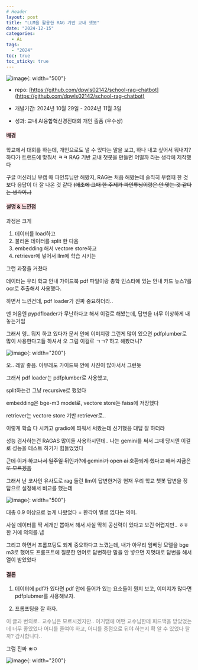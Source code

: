 ```yaml
---
# Header
layout: post
title: "LLM을 활용한 RAG 기반 교내 챗봇"
date: "2024-12-15"
categories: 
  - Ai
tags: 
  - "2024"
toc: true
toc_sticky: true
---
```

![image](https://github.com/user-attachments/assets/304067f3-1d79-48a0-8852-3544a1d60628){: width="500"}

* repo: [https://github.com/dpwls02142/school-rag-chatbot](https://github.com/dpwls02142/school-rag-chatbot)

* 개발기간: 2024년 10월 29일 - 2024년 11월 3일

* 성과: 교내 AI융합혁신경진대회 개인 출품 (우수상)

<h4><b><span style="background-color:#ffdce0">배경</span></b></h4>

학교에서 대회를 하는데, 개인으로도 낼 수 있다는 말을 보고,
하나 내고 싶어서 뭐내지? 하다가 트랜드에 맞춰서 ㅋㅋ RAG 기반 교내 챗봇을 만들면 어떨까 라는 생각에 제작했다

구글 머신러닝 부캠 때 파인튜닝만 해봤지, RAG는 처음 해봤는데 솔직히 부캠때 한 것 보다 응답이 더 잘 나온 것 같다 ~~(애초에 그때 한 주제가 파인튜닝이랑은 안 맞는 것 같다는 생각이..)~~

<h4><b><span style="background-color:#ffdce0">설명 & 느낀점</span></b></h4>

과정은 크게 
1. 데이터를 load하고
2. 불러온 데이터를 split 한 다음
3. embedding 해서 vectore store하고
4. retriever에 넣어서 llm에 학습 시키는

그런 과정을 거쳤다

데이터는 우리 학교 안내 가이드북 pdf 파일이랑
총학 인스타에 있는 안내 카드 뉴스?를 ocr로 추출해서 사용했다.

하면서 느낀건데, pdf loader가 진짜 중요하더라..

맨 처음엔 pypdfloader가 무난하다고 해서 이걸로 해봤는데,
답변을 너무 이상하게 내놓는거임

그래서 엥.. 뭐지 하고 있다가 문서 안에 이미지랑
그런게 많이 있으면 pdfplumber로 많이 사용한다고들 하셔서 오 그럼 이걸로 ㄱㄱ? 하고
해봤더니?

![image](https://i.pinimg.com/736x/8c/9e/13/8c9e13683d0d663de4a4dfdb79b13537.jpg){: width="200"}

오.. 레알 좋음. 아무래도 가이드북 안에 사진이 많아서서 그런듯

그래서 pdf loader는 pdfplumber로 사용했고,

split하는건 그냥 recursive로 했었다

embedding은 bge-m3 model로,
vectore store는 faiss에 저장했다

retriever는 vectore store 기반 retriever로..

이렇게 학습 다 시키고 gradio에 띄워서 써봤는데
신기했음 대답 잘 하더라

성능 검사하는건 RAGAS 많이들 사용하시던데..
나는 gemini를 써서 그때 당시엔 이걸로 성능을 테스트 하기가 힘들었었다

~~근데 이거 하고나서 일주일 뒤인가?에 gemini가 open ai 호환되게 했다고 해서 지금은 또 모르겠음~~

그래서 난 코사인 유사도로 rag 돌린 llm이 답변한거랑 현재 우리 학교 챗봇 답변을 정답으로 설정해서 비교를 했는데

![image](https://github.com/user-attachments/assets/82abe71e-0922-45d9-b648-33185835d39d){: width="500"}

대충 0.9 이상으로 높게 나왔었다 = 환각이 별로 없다는 의미.

사실 데이터를 딱 세개만 뽑아서 해서 사실 딱히 공신력이 있다고 보긴 어렵지만.. ㅎㅎ 한 거에 의의를.넵

그리고 하면서 프롬프팅도 되게 중요하다고 느꼈는데,
내가 아무리 임베딩 모델을 bge m3로 했어도
프롬프트에 질문한 언어로 답변하란 말을 안 넣으면
지멋대로 답변을 해서 열이 받았었다

<h4><b><span style="background-color:#ffdce0">결론</span></b></h4>

1. 데이터에 pdf가 있다면 pdf 안에 들어가 있는 요소들이 뭔지 보고, 이미지가 많다면 pdfplubmer를 사용해보자.

2. 프롬프팅을 잘 하자.


<span style="color: #808080">이 글과 번외로.. 교수님은 모르시겠지만.. 이거땜에 어떤 교수님한테 피드백을 받았었는데 너무 좋았었다 어디를 줄여야 하고, 어디를 중점으로 둬야 하는지 확 알 수 있었다 랄까? 감사합니다..</span>

그럼 진짜 ㅃㅇ


![image](https://i.pinimg.com/736x/b8/2e/8e/b82e8e718d35628b8bc488a94a119e8e.jpg){: width="200"}